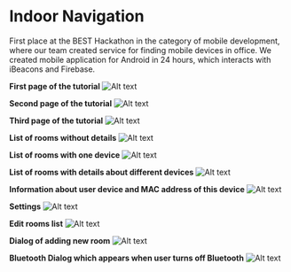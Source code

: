# Indoor Navigation
First place at the BEST Hackathon in the category of mobile development, where our team created service for finding mobile devices in 
office. We created mobile application for Android in 24 hours, which interacts with iBeacons and Firebase.

**First page of the tutorial**
![Alt text](/screenshots/1.jpg?raw=true "First page of the tutorial")

**Second page of the tutorial**
![Alt text](/screenshots/2.jpg?raw=true "Second page of the tutorial")

**Third page of the tutorial**
![Alt text](/screenshots/3.jpg?raw=true "Third page of the tutorial")

**List of rooms without details**
![Alt text](/screenshots/4.jpg?raw=true "List of rooms without details")

**List of rooms with one device**
![Alt text](/screenshots/5.jpg?raw=true "List of rooms with one device")

**List of rooms with details about different devices**
![Alt text](/screenshots/6.jpg?raw=true "List of rooms with details about different devices")

**Information about user device and MAC address of this device**
![Alt text](/screenshots/7.jpg?raw=true "Information about user device and MAC address of this device")

**Settings**
![Alt text](/screenshots/8.jpg?raw=true "Settings")

**Edit rooms list**
![Alt text](/screenshots/9.jpg?raw=true "Edit rooms list")

**Dialog of adding new room**
![Alt text](/screenshots/10.jpg?raw=true "Dialog of adding new room")

**Bluetooth Dialog which appears when user turns off Bluetooth**
![Alt text](/screenshots/11.jpg?raw=true "Bluetooth Dialog")

